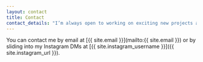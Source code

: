```yaml
---
layout: contact
title: Contact
contact_details: "I’m always open to working on exciting new projects and solving challenging problems. If you’d like to have a chat about your project let’s grab a coffee or beer."
---
```


You can contact me by email at [{{ site.email }}](mailto:{{ site.email }}) or by sliding into my Instagram DMs at [{{ site.instagram_username }}]({{ site.instagram_url }}).
